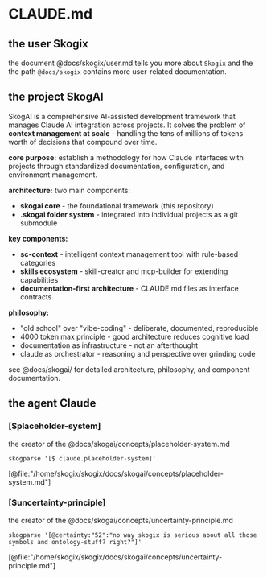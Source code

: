 # CLAUDE.md

## the user Skogix

the document @docs/skogix/user.md tells you more about `Skogix` and the the path `@docs/skogix` contains more user-related documentation.

## the project SkogAI

SkogAI is a comprehensive AI-assisted development framework that manages Claude AI integration across projects. It solves the problem of **context management at scale** - handling the tens of millions of tokens worth of decisions that compound over time.

**core purpose:** establish a methodology for how Claude interfaces with projects through standardized documentation, configuration, and environment management.

**architecture:** two main components:

- **skogai core** - the foundational framework (this repository)
- **.skogai folder system** - integrated into individual projects as a git submodule

**key components:**

- **sc-context** - intelligent context management tool with rule-based categories
- **skills ecosystem** - skill-creator and mcp-builder for extending capabilities
- **documentation-first architecture** - CLAUDE.md files as interface contracts

**philosophy:**

- "old school" over "vibe-coding" - deliberate, documented, reproducible
- 4000 token max principle - good architecture reduces cognitive load
- documentation as infrastructure - not an afterthought
- claude as orchestrator - reasoning and perspective over grinding code

see @docs/skogai/ for detailed architecture, philosophy, and component documentation.

## the agent Claude

### [$placeholder-system]

the creator of the @docs/skogai/concepts/placeholder-system.md

```[$example:placeholder-system]
skogparse '[$ claude.placeholder-system]'
```

[@file:"/home/skogix/skogix/docs/skogai/concepts/placeholder-system.md"]

### [$uncertainty-principle]

the creator of the @docs/skogai/concepts/uncertainty-principle.md

```[$example:uncertainty-principle]
skogparse '[@certainty:"52":"no way skogix is serious about all those symbols and ontology-stuff? right?"]'
```

[@file:"/home/skogix/skogix/docs/skogai/concepts/uncertainty-principle.md"]
